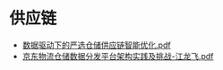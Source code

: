 # <span id = "供应链">供应链</span>

* [数据驱动下的严选仓储供应链智能优化.pdf](/doc/scm/数据驱动下的严选仓储供应链智能优化.pdf)
* [京东物流仓储数据分发平台架构实践及挑战-江龙飞.pdf](/doc/architecturalPractice/京东物流仓储数据分发平台架构实践及挑战-江龙飞.pdf)
